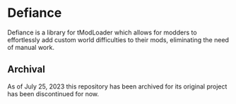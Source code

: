 # Defiance
Defiance is a library for tModLoader which allows for modders to effortlessly add custom world difficulties to their mods, eliminating the need of manual work.

## Archival
As of July 25, 2023 this repository has been archived for its original project has been discontinued for now.
